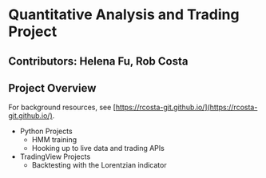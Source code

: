 # Quantitative Analysis and Trading Project

## Contributors: Helena Fu, Rob Costa

## Project Overview

For background resources, see [https://rcosta-git.github.io/](https://rcosta-git.github.io/).

- Python Projects
  - HMM training
  - Hooking up to live data and trading APIs
- TradingView Projects
  - Backtesting with the Lorentzian indicator
